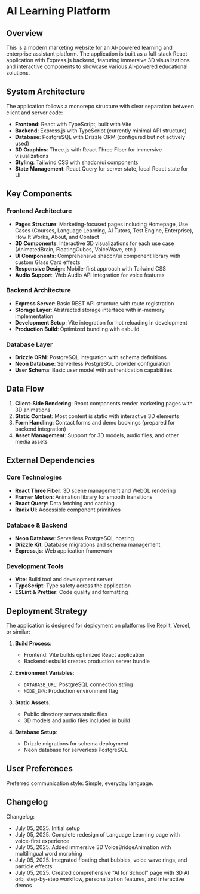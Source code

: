 # AI Learning Platform

## Overview

This is a modern marketing website for an AI-powered learning and enterprise assistant platform. The application is built as a full-stack React application with Express.js backend, featuring immersive 3D visualizations and interactive components to showcase various AI-powered educational solutions.

## System Architecture

The application follows a monorepo structure with clear separation between client and server code:

- **Frontend**: React with TypeScript, built with Vite
- **Backend**: Express.js with TypeScript (currently minimal API structure)
- **Database**: PostgreSQL with Drizzle ORM (configured but not actively used)
- **3D Graphics**: Three.js with React Three Fiber for immersive visualizations
- **Styling**: Tailwind CSS with shadcn/ui components
- **State Management**: React Query for server state, local React state for UI

## Key Components

### Frontend Architecture
- **Pages Structure**: Marketing-focused pages including Homepage, Use Cases (Courses, Language Learning, AI Tutors, Test Engine, Enterprise), How It Works, About, and Contact
- **3D Components**: Interactive 3D visualizations for each use case (AnimatedBrain, FloatingCubes, VoiceWave, etc.)
- **UI Components**: Comprehensive shadcn/ui component library with custom Glass Card effects
- **Responsive Design**: Mobile-first approach with Tailwind CSS
- **Audio Support**: Web Audio API integration for voice features

### Backend Architecture
- **Express Server**: Basic REST API structure with route registration
- **Storage Layer**: Abstracted storage interface with in-memory implementation
- **Development Setup**: Vite integration for hot reloading in development
- **Production Build**: Optimized bundling with esbuild

### Database Layer
- **Drizzle ORM**: PostgreSQL integration with schema definitions
- **Neon Database**: Serverless PostgreSQL provider configuration
- **User Schema**: Basic user model with authentication capabilities

## Data Flow

1. **Client-Side Rendering**: React components render marketing pages with 3D animations
2. **Static Content**: Most content is static with interactive 3D elements
3. **Form Handling**: Contact forms and demo bookings (prepared for backend integration)
4. **Asset Management**: Support for 3D models, audio files, and other media assets

## External Dependencies

### Core Technologies
- **React Three Fiber**: 3D scene management and WebGL rendering
- **Framer Motion**: Animation library for smooth transitions
- **React Query**: Data fetching and caching
- **Radix UI**: Accessible component primitives

### Database & Backend
- **Neon Database**: Serverless PostgreSQL hosting
- **Drizzle Kit**: Database migrations and schema management
- **Express.js**: Web application framework

### Development Tools
- **Vite**: Build tool and development server
- **TypeScript**: Type safety across the application
- **ESLint & Prettier**: Code quality and formatting

## Deployment Strategy

The application is designed for deployment on platforms like Replit, Vercel, or similar:

1. **Build Process**: 
   - Frontend: Vite builds optimized React application
   - Backend: esbuild creates production server bundle
   
2. **Environment Variables**:
   - `DATABASE_URL`: PostgreSQL connection string
   - `NODE_ENV`: Production environment flag

3. **Static Assets**: 
   - Public directory serves static files
   - 3D models and audio files included in build

4. **Database Setup**:
   - Drizzle migrations for schema deployment
   - Neon database for serverless PostgreSQL

## User Preferences

Preferred communication style: Simple, everyday language.

## Changelog

Changelog:
- July 05, 2025. Initial setup
- July 05, 2025. Complete redesign of Language Learning page with voice-first experience
- July 05, 2025. Added immersive 3D VoiceBridgeAnimation with multilingual word morphing
- July 05, 2025. Integrated floating chat bubbles, voice wave rings, and particle effects
- July 05, 2025. Created comprehensive "AI for School" page with 3D AI orb, step-by-step workflow, personalization features, and interactive demos